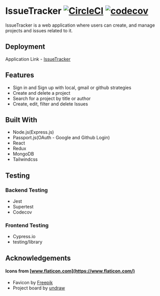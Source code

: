 # IssueTracker [![CircleCI](https://circleci.com/gh/nursh/IssueTracker.svg?style=svg)](https://circleci.com/gh/nursh/IssueTracker) [![codecov](https://codecov.io/gh/nursh/IssueTracker/branch/master/graph/badge.svg)](https://codecov.io/gh/nursh/IssueTracker)

IssueTracker is a web application where users can create, and manage projects and issues related to it.

## Deployment
Application Link - [IssueTracker](https://issuetracker-app.herokuapp.com/)

## Features 
* Sign in and Sign up with local, gmail or github strategies
* Create and delete a project
* Search for a project by title or author
* Create, edit, filter and delete Issues

## Built With
* Node.js(Express.js)
* Passport.js(OAuth - Google and Github Login)
* React
* Redux
* MongoDB
* Tailwindcss

## Testing

### Backend Testing
* Jest
* Supertest
* Codecov

### Frontend Testing
* Cypress.io
* testing/library



## Acknowledgements 

#### Icons from [www.flaticon.com](https://www.flaticon.com/) 

- Favicon by [Freepik](https://www.flaticon.com/authors/freepik)
- Project board by [undraw](https://undraw.co/search)
